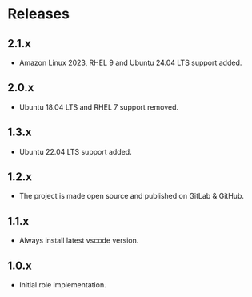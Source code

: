 # Releases

## 2.1.x

- Amazon Linux 2023, RHEL 9 and Ubuntu 24.04 LTS support added.

## 2.0.x

- Ubuntu 18.04 LTS and RHEL 7 support removed.

## 1.3.x

- Ubuntu 22.04 LTS support added.

## 1.2.x

- The project is made open source and published on GitLab & GitHub.

## 1.1.x

- Always install latest vscode version.

## 1.0.x

- Initial role implementation.
